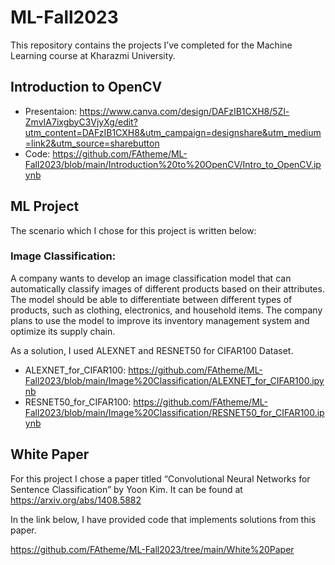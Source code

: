 # ML-Fall2023
This repository contains the projects I’ve completed for the Machine Learning course at Kharazmi University.

## Introduction to OpenCV
* Presentaion: https://www.canva.com/design/DAFzIB1CXH8/5Zl-ZmvIA7ixgbyC3VjyXg/edit?utm_content=DAFzIB1CXH8&utm_campaign=designshare&utm_medium=link2&utm_source=sharebutton
* Code: https://github.com/FAtheme/ML-Fall2023/blob/main/Introduction%20to%20OpenCV/Intro_to_OpenCV.ipynb

## ML Project
The scenario which I chose for this project is written below:
### Image Classification:
A company wants to develop an image classification model that can automatically classify images of different products based on their attributes. The model should be able to differentiate between different types of products, such as clothing, electronics, and household items. The company plans to use the model to improve its inventory management system and optimize its supply chain.

As a solution, I used ALEXNET and RESNET50 for CIFAR100 Dataset.
* ALEXNET_for_CIFAR100: https://github.com/FAtheme/ML-Fall2023/blob/main/Image%20Classification/ALEXNET_for_CIFAR100.ipynb
* RESNET50_for_CIFAR100: https://github.com/FAtheme/ML-Fall2023/blob/main/Image%20Classification/RESNET50_for_CIFAR100.ipynb


## White Paper
For this project I chose a paper titled “Convolutional Neural Networks for Sentence Classification” by Yoon Kim. It can be found at https://arxiv.org/abs/1408.5882

In the link below, I have provided code that implements solutions from this paper.

https://github.com/FAtheme/ML-Fall2023/tree/main/White%20Paper

